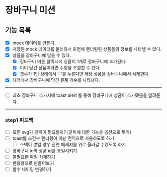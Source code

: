 # 장바구니 미션

## 기능 목록

- [x] mock 데이터를 만든다.
- [x] 저장된 mock 데이터를 불러와서 화면에 렌더링된 상품들의 정보를 나타낼 수 있다.
- [x] 상품을 장바구니에 담을 수 있다.
  - [x] 장바구니 버튼 클릭시에 상품이 1개로 장바구니에 추가된다.
  - [x] 이미 담긴 상품이라면 수량을 조절할 수 있다.
  - [x] 갯수가 1인 상태에서 '-'를 누른다면 해당 상품을 장바구니에서 삭제한다.
- [x] 헤더에서 장바구니에 담긴 물품 개수를 나타낸다.

---

- [ ] 최초 장바구니 추가시에 toast alert 를 통해 장바구니에 상품이 추가됐음을 알려준다.

---

### step1 피드백
- [ ] 모든 svg가 클릭이 필요할까? (클릭에 대한 기능을 옵션으로 두기)
- [ ] toast를 조건부 렌더링이 아닌 전역으로 사용하도록 하기
  - [ ] 스택이 쌓일 경우 관련 메세지를 위로 올라갈 수있도록 하기
- [ ] 장바구니 id와 상품 id를 통일시키기
- [ ] 불필요한 파일 삭제하기
- [ ] 반응형으로 만들어보기
- [ ] 함수 네이밍 변경하기
